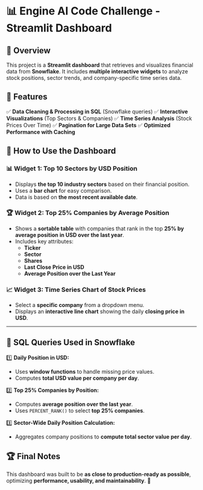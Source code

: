 # 📊 Engine AI Code Challenge - Streamlit Dashboard

## 🚀 Overview
This project is a **Streamlit dashboard** that retrieves and visualizes financial data from **Snowflake**. It includes **multiple interactive widgets** to analyze stock positions, sector trends, and company-specific time series data.

## 📌 Features
✅ **Data Cleaning & Processing in SQL** (Snowflake queries)
✅ **Interactive Visualizations** (Top Sectors & Companies)
✅ **Time Series Analysis** (Stock Prices Over Time)
✅ **Pagination for Large Data Sets**
✅ **Optimized Performance with Caching**


## 🎯 How to Use the Dashboard

### **📊 Widget 1: Top 10 Sectors by USD Position**
- Displays **the top 10 industry sectors** based on their financial position.
- Uses a **bar chart** for easy comparison.
- Data is based on **the most recent available date**.

### **🏆 Widget 2: Top 25% Companies by Average Position**
- Shows a **sortable table** with companies that rank in the top **25% by average position in USD over the last year**.
- Includes key attributes:
  - **Ticker**
  - **Sector**
  - **Shares**
  - **Last Close Price in USD**
  - **Average Position over the Last Year**

### **📈 Widget 3: Time Series Chart of Stock Prices**
- Select a **specific company** from a dropdown menu.
- Displays an **interactive line chart** showing the daily **closing price in USD**.

---

## 📜 SQL Queries Used in Snowflake
1️⃣ **Daily Position in USD:**
   - Uses **window functions** to handle missing price values.
   - Computes **total USD value per company per day**.

2️⃣ **Top 25% Companies by Position:**
   - Computes **average position over the last year**.
   - Uses `PERCENT_RANK()` to select **top 25% companies**.

3️⃣ **Sector-Wide Daily Position Calculation:**
   - Aggregates company positions to **compute total sector value per day**.


## 🏆 Final Notes
This dashboard was built to be **as close to production-ready as possible**, optimizing **performance, usability, and maintainability**. 🚀


